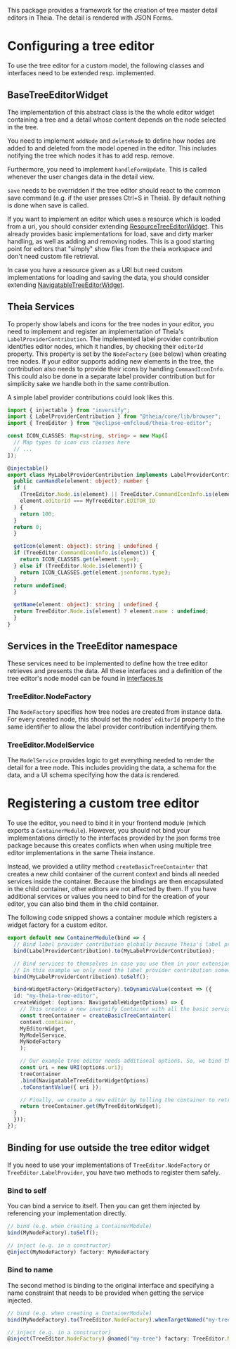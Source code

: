 This package provides a framework for the creation of tree master detail editors in Theia.
The detail is rendered with JSON Forms.

# Configuring a tree editor

To use the tree editor for a custom model, the following classes and interfaces need to be extended resp. implemented.

## BaseTreeEditorWidget

The implementation of this abstract class is the the whole editor widget containing a tree and a detail
whose content depends on the node selected in the tree.

You need to implement `addNode` and `deleteNode` to define how nodes are added to and deleted from the model opened in the editor.
This includes notifying the tree which nodes it has to add resp. remove.

Furthermore, you need to implement `handleFormUpdate`. This is called whenever the user changes data in the detail view.

`save` needs to be overridden if the tree editor should react to the common save command (e.g. if the user presses Ctrl+S in Theia).
By default nothing is done when save is called.

If you want to implement an editor which uses a resource which is loaded from a uri,
you should consider extending [ResourceTreeEditorWidget](src/browser/resource/resource-tree-editor-widget.ts).
This already provides basic implementations for load, save and dirty marker handling, as well as
adding and removing nodes. This is a good starting point for editors that "simply"
show files from the theia workspace and don't need custom file retrieval.

In case you have a resource given as a URI but need custom implementations for loading and saving
the data, you should consider extending [NavigatableTreeEditorWidget](src/browser/navigatable-tree-editor-widget.ts).

## Theia Services

To properly show labels and icons for the tree nodes in your editor,
you need to implement and register an implementation of Theia's `LabelProviderContribution`.
The implemented label provider contribution identifies editor nodes, which it handles,
by checking their `editorId` property. This property is set by the `NodeFactory` (see below) when creating tree nodes.
If your editor supports adding new elements in the tree,
the contribution also needs to provide their icons by handling `CommandIconInfo`.
This could also be done in a separate label provider contribution but for simplicity
sake we handle both in the same contribution.

A simple label provider contributions could look likes this.

```typescript
import { injectable } from "inversify";
import { LabelProviderContribution } from "@theia/core/lib/browser";
import { TreeEditor } from "@eclipse-emfcloud/theia-tree-editor";

const ICON_CLASSES: Map<string, string> = new Map([
  // Map types to icon css classes here
  // ...
]);

@injectable()
export class MyLabelProviderContribution implements LabelProviderContribution {
  public canHandle(element: object): number {
  if (
    (TreeEditor.Node.is(element) || TreeEditor.CommandIconInfo.is(element)) &&
    element.editorId === MyTreeEditor.EDITOR_ID
  ) {
    return 100;
  }
  return 0;
  }

  getIcon(element: object): string | undefined {
  if (TreeEditor.CommandIconInfo.is(element)) {
    return ICON_CLASSES.get(element.type);
  } else if (TreeEditor.Node.is(element)) {
    return ICON_CLASSES.get(element.jsonforms.type);
  }
  return undefined;
  }

  getName(element: object): string | undefined {
  return TreeEditor.Node.is(element) ? element.name : undefined;
  }
}
```

## Services in the TreeEditor namespace

These services need to be implemented to define how the tree editor retrieves and presents the data.
All these interfaces and a definition of the tree editor's node model can be found in
[interfaces.ts](src/browser/interfaces.ts)

### TreeEditor.NodeFactory

The `NodeFactory` specifies how tree nodes are created from instance data.
For every created node, this should set the nodes' `editorId` property
to the same identifier to allow the label provider contribution indentifying them.

### TreeEditor.ModelService

The `ModelService` provides logic to get everything needed to render the detail for a tree node.
This includes providing the data, a schema for the data, and a UI schema specifying how the data is rendered.

# Registering a custom tree editor

To use the editor, you need to bind it in your frontend module (which exports a `ContainerModule`).
However, you should not bind your implementations directly to the interfaces provided
by the json forms tree package because this creates conflicts when when using multiple tree editor implementations in the same Theia instance.

Instead, we provided a utility method `createBasicTreeContainter` that creates a new child container of the current context
and binds all needed services inside the container.
Because the bindings are then encapsulated in the child container, other editors are not affected by them.
If you have additional services or values you need to bind for the creation of your editor,
you can also bind them in the child container.

The following code snipped shows a container module which registers a widget factory for a custom editor.

```typescript
export default new ContainerModule(bind => {
  // Bind label provider contribution globally because Theia's label provider can't find it otherwise.
  bind(LabelProviderContribution).to(MyLabelProviderContribution);

  // Bind services to themselves in case you use them in your extension outside of the editor, too.
  // In this example we only need the label provider contribution somewhere else.
  bind(MyLabelProviderContribution).toSelf();

  bind<WidgetFactory>(WidgetFactory).toDynamicValue(context => ({
  id: "my-theia-tree-editor",
  createWidget: (options: NavigatableWidgetOptions) => {
    // This creates a new inversify Container with all the basic services needed for a theia tree editor.
    const treeContainer = createBasicTreeContainter(
    context.container,
    MyEditorWidget,
    MyModelService,
    MyNodeFactory
    );

    // Our example tree editor needs additional options. So, we bind them in the container created before
    const uri = new URI(options.uri);
    treeContainer
    .bind(NavigatableTreeEditorWidgetOptions)
    .toConstantValue({ uri });

    // Finally, we create a new editor by telling the container to retrieve an instance of our editor implementation
    return treeContainer.get(MyTreeEditorWidget);
  }
  }));
});
```

## Binding for use outside the tree editor widget

If you need to use your implementations of `TreeEditor.NodeFactory` or `TreeEditor.LabelProvider`,
you have two methods to register them safely.

### Bind to self

You can bind a service to itself. Then you can get them injected by referencing your implementation directly.

```typescript
// bind (e.g. when creating a ContainerModule)
bind(MyNodeFactory).toSelf();

// inject (e.g. in a constructor)
@inject(MyNodeFactory) factory: MyNodeFactory
```

### Bind to name

The second method is binding to the original interface and specifying a name constraint that needs to be provided when getting the service injected.

```typescript
// bind (e.g. when creating a ContainerModule)
bind(MyNodeFactory).to(TreeEditor.NodeFactory).whenTargetNamed("my-tree");

// inject (e.g. in a constructor)
@inject(TreeEditor.NodeFactory) @named("my-tree") factory: TreeEditor.NodeFactory
```
